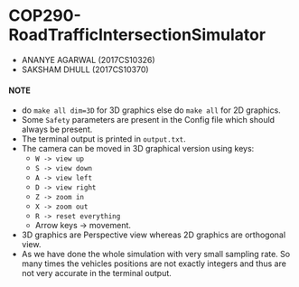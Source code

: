 # COP290-RoadTrafficIntersectionSimulator
+ ANANYE AGARWAL (2017CS10326)
+ SAKSHAM DHULL  (2017CS10370)

#### NOTE
- do `make all dim=3D` for 3D graphics else do `make all` for 2D graphics.
- Some `Safety` parameters are present in the Config file which should always be present.
- The terminal output is printed in `output.txt`.
- The camera can be moved in 3D graphical version using keys:
  - `W -> view up`
  - `S -> view down`
  - `A -> view left`
  - `D -> view right`
  - `Z -> zoom in`
  - `X -> zoom out`
  - `R -> reset everything`
  - Arrow keys -> movement.
- 3D graphics are Perspective view whereas 2D graphics are orthogonal view.
- As we have done the whole simulation with very small sampling rate. So many times the vehicles positions are not exactly integers and thus are not very accurate in the terminal output.

